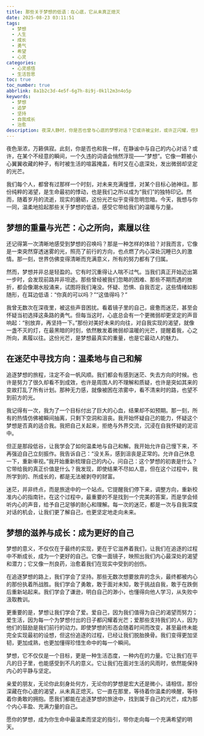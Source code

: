 ```yaml
---
title: 那些关于梦想的低语：在心底，它从未真正熄灭
date: 2025-08-23 03:11:51
tags:
  - 梦想
  - 人生
  - 成长
  - 勇气
  - 希望
  - 心灵
categories:
  - 心灵感悟
  - 生活哲思
toc: true
toc_number: true
abbrlink: 8a1b2c3d-4e5f-6g7h-8i9j-0k1l2m3n4o5p
keywords:
  - 梦想
  - 追梦
  - 坚持
  - 自我成长
  - 治愈
description: 夜深人静时，你是否也曾与心底的梦想对话？它或许被尘封，或许正闪耀，但无论如何，那份对美好的向往，从未真正熄灭。这篇文章，献给每一个在追梦路上，或迷茫，或坚韧的你，愿我们都能温柔地拥抱内心的光芒，让梦想成为指引我们前行的温柔力量。
---
```


夜色渐浓，万籁俱寂。此刻，你是否也和我一样，在静谧中与自己的内心对话？或许，在某个不经意的瞬间，一个久违的词语会悄然浮现——“梦想”。它像一颗被小心翼翼收藏的种子，有时被生活的喧嚣掩盖，有时又在心底深处，发出微弱却坚定的光芒。

我们每个人，都曾有过那样一个时刻，对未来充满憧憬，对某个目标心驰神往。那份纯粹的渴望，是生命最初的悸动，也是我们之所以成为“我们”的独特印记。然而，随着岁月的流逝，现实的磨砺，这份光芒似乎变得忽明忽暗。今天，我想与你一同，温柔地拾起那些关于梦想的低语，感受它带给我们的温暖与力量。

## 梦想的重量与光芒：心之所向，素履以往

还记得第一次清晰地感受到梦想的召唤吗？那是一种怎样的体验？对我而言，它像是一束突然穿透迷雾的光，照亮了前行的方向，也点燃了内心深处沉睡已久的激情。那一刻，世界仿佛变得清晰而充满意义，所有的努力都有了归属。

然而，梦想并非总是轻盈的。它有时沉重得让人喘不过气。当我们真正开始迈出第一步时，会发现前路并非坦途。那些曾经被我们忽略的困难、那些不期而遇的挫折，都会像潮水般涌来，试图将我们淹没。怀疑、恐惧、自我否定，这些情绪如影随形，在耳边低语：“你真的可以吗？”“这值得吗？”

我曾无数次在深夜里，被这些声音困扰。看着镜子里的自己，疲惫而迷茫，甚至会怀疑当初选择这条路的勇气。但每当这时，心底总会有一个更微弱却更坚定的声音响起：“别放弃，再坚持一下。”那份对美好未来的向往，对自我实现的渴望，就像一盏不灭的灯，在最黑暗的时刻，依然散发着微弱却温暖的光芒，提醒着我，心之所向，素履以往。这份光芒，是梦想最真实的重量，也是它最动人的魅力。

## 在迷茫中寻找方向：温柔地与自己和解

追逐梦想的旅程，注定不会一帆风顺。我们都会有感到迷茫、失去方向的时候。也许是努力了很久却看不到成效，也许是周围人的不理解和质疑，也许是突如其来的变故打乱了所有计划。那种无力感，就像被困在浓雾中，看不清来时的路，也望不到前方的光。

我记得有一次，我为了一个目标付出了巨大的心血，结果却不如预期。那一刻，所有的热情仿佛被瞬间抽离，只剩下空洞和沮丧。我开始怀疑自己的能力，怀疑这个梦想是否真的适合我。我把自己关起来，拒绝与外界交流，沉浸在自我怀疑的泥沼中。

但正是那段低谷，让我学会了如何温柔地与自己和解。我开始允许自己慢下来，不再强迫自己立刻振作。我告诉自己：“没关系，感到沮丧是正常的。允许自己休息一下，重新审视。”我开始重新梳理自己的内心，问自己：这个梦想的初衷是什么？它带给我的真正价值是什么？我发现，即使结果不尽如人意，但在这个过程中，我所学到的、所成长的，都是无法被剥夺的财富。

迷茫，并非终点，而是旅途中的一个站点。它提醒我们停下来，调整方向，重新校准内心的指南针。在这个过程中，最重要的不是找到一个完美的答案，而是学会倾听内心的声音，给予自己足够的耐心和理解。每一次的迷茫，都是一次与自我深度对话的机会，让我们更了解自己，也更坚定地走向未来。

## 梦想的滋养与成长：成为更好的自己

梦想的意义，不仅仅在于最终的实现，更在于它滋养着我们，让我们在追逐的过程中不断成长，成为一个更好的自己。它像一面镜子，映照出我们内心最深处的渴望和潜力；它又像一剂良药，治愈着我们在现实中受到的创伤。

在追逐梦想的路上，我们学会了坚持。那些无数次想要放弃的念头，最终都被内心的那份执着所战胜。我们学会了勇敢，敢于面对未知，敢于挑战自我，敢于在跌倒后重新站起来。我们学会了谦逊，明白自己的渺小，也懂得向他人学习，从失败中汲取教训。

更重要的是，梦想让我们学会了爱。爱自己，因为我们值得为自己的渴望而努力；爱生活，因为每一个为梦想付出的日子都闪耀着光芒；爱那些支持我们的人，因为他们的鼓励是我们前行的动力。即使梦想的形态会随着时间而改变，甚至最终未能完全实现最初的设想，但这份追逐的过程，已经让我们脱胎换骨。我们变得更加坚韧，更加成熟，也更加懂得珍惜生命中的每一个瞬间。

梦想，它不仅仅是一个目标，更是一种生活态度，一种内在的力量。它让我们在平凡的日子里，也能感受到不凡的意义。它让我们在面对生活的风雨时，依然能保持内心的平静与坚定。

亲爱的朋友，无论你此刻身处何方，无论你的梦想是宏大还是微小，请相信，那份深藏在你心底的渴望，从未真正熄灭。它一直在那里，等待着你温柔的唤醒，等待着你勇敢的拥抱。愿我们都能在追逐梦想的旅途中，找到属于自己的光芒，成为那个内心丰盈、充满力量的自己。

愿你的梦想，成为你生命中最温柔而坚定的指引，带你走向每一个充满希望的明天。